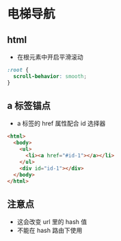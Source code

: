 # 电梯导航

## html

- 在根元素中开启平滑滚动

```css
:root {
  scroll-behavior: smooth;
}
```

## a 标签锚点

- a 标签的 href 属性配合 id 选择器

```html
<html>
  <body>
    <ul>
      <li><a href="#id-1"></a></li>
    </ul>
    <div id="id-1"></div>
  </body>
</html>
```

## 注意点

- 这会改变 url 里的 hash 值
- 不能在 hash 路由下使用
